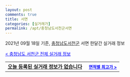 ```yaml
---
layout: post
comments: true
title: 서면
categories: [실거래가]
permalink: /apt/충청남도서천군서면
---
```


2021년 09월 18일 기준, <a href="/apt/충청남도서천군">충청남도서천군</a> 서면 한달간 실거래 정보

<a style="color: blue;" href="/apt/충청남도서천군">< 충청남도 서천군 전체 실거래 정보</a>
<!---- start ---->
<table>
  <tr>
    <td colspan="4" style="font-weight: bold;"><a href="/apt/충청남도서천군서면{name_without_space}">오늘 등록된 실거래 정보가 없습니다</a> &nbsp;&nbsp;&nbsp; <a style="color: blue; font-size: smaller;" href="/apt/충청남도서천군서면{name_without_space}">면적별 최고가 ></a></td>
  </tr>
    
</table>
<!---- end ---->
    
